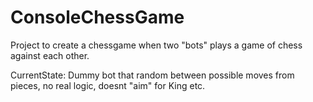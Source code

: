 ConsoleChessGame
================

Project to create a chessgame when two "bots" plays a game of chess against each other.

CurrentState: Dummy bot that random between possible moves from pieces, no real logic, doesnt "aim" for King etc.
